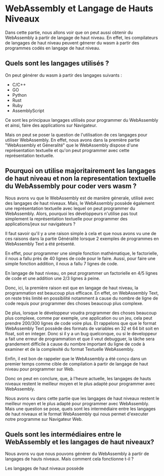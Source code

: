 # WebAssembly et Langage de Hauts Niveaux

Dans cette partie, nous allons voir que on peut aussi obtenir du WebAssembly à partir de langage de haut niveau. En effet, les compilateurs de langages de haut niveau peuvent génerer du wasm à partir des programmes codés en langage de haut niveau.

## Quels sont les langages utilisés ? 

On peut générer du wasm à partir des langages suivants : 
  - C/C++
  - GO
  - Python
  - Rust
  - Ruby
  - AssemblyScript
  
Ce sont les principaux langages utilisés pour programmer du WebAssembly et ainsi, faire des applications sur Navigateur.

Mais on peut se poser la question de l'utilisation de ces langages pour utiliser WebAssembly. En effet, nous avons dans la première partie "WebAssembly et Géneralité" que le WebAssembly dispose d'une représentation textuelle et qu'on peut programmer avec cette représentation textuelle.

## Pourquoi on utilise majoritairement les langages de haut niveau et non la representation textuelle du WebAssembly pour coder vers wasm ?

Nous avons vu que le WebAssembly est de manière génerale, utilisé avec des langages de haut niveaux. 
Mais, le WebAssembly possède également une représentation textuelle avec lequel on peut programmer du WebAssembly. Alors, pourquoi les développeurs n'utilise pas tout simplement la représentation textuelle pour programmer des applications/jeux sur navigateurs ?

Il faut savoir qu'il y a une raison simple à cela et que nous avons vu une de ces raisons dans la partie Généralité lorsque 2 exemples de programmes en WebAssembly Text a été présenté. 

En effet, pour programmer une simple fonction mathématique, le factorielle, il nous a fallu près de 40 lignes de code pour le faire. Aussi, pour faire une simple fonction addition, il nous a fallu 7 lignes de code. 

En langage de haut niveau, on peut programmer un factorielle en 4/5 lignes de code et une addition une 2/3 lignes à peine. 

Donc, ici, la première raison est que en langage de haut niveau, la programmation est beaucoup plus efficace. En effet, on WebAssembly Text, on reste très limité en possibilité notamment à cause du nombre de ligne de code requis pour programmer des choses beaucoup plus complexe. 

De plus, lorsque le développeur voudra programmer des choses beaucoup plus complexe, comme par exemple, une application ou un jeu, cela peut prendre 200/300 lignes de code voire plus. Et rappelons que que le format WebAssembly Text possède des formats de variables en 32 et 64 bit soit en float, soit en integer. Donc si il y a un bug quelconque, ou si le developpeur a fait une erreur de programmation et que il veut debugguer, la tâche sera grandement difficile à cause du nombre important du ligne de code à examiner et de la complexité du format Textuelle WebAssembly.

Enfin, il est bon de rappeler que le WebAssembly a été conçu dans un premier temps comme cible de compilation à partir de langage de haut niveau pour programmer sur Web.

Donc on peut en conclure, que, à l'heure actuelle, les langages de hauts niveaux restent le meilleur moyen et le plus adapté pour programmer avec WebAssembly.

Nous avons vu dans cette partie que les langages de haut niveaux restent le meilleur moyen et le plus adapté pour programmer avec WebAssembly. Mais une question se pose, quels sont les intermédiaire entre les langages de haut niveaux et le format WebAssembly qui nous permet d'executer notre programme sur Navigateur Web.

## Quels sont les intermédiaires entre le WebAssembly et les langages de haut niveaux?
  
Nous avons vu que nous pouvons générer du WebAssembly à partir de langages de hauts niveaux. Mais comment cela fonctionne t-il ?

Les langages de haut niveaux possède

